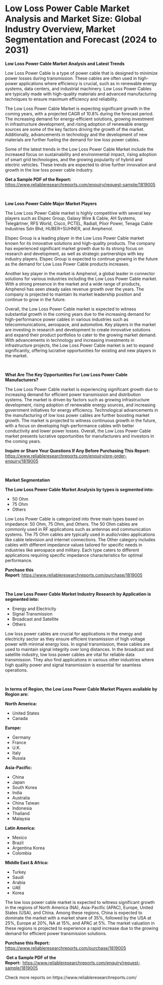 <p><h1>Low Loss Power Cable Market Analysis and Market Size: Global Industry Overview, Market Segmentation and Forecast (2024 to 2031)</h1></p><p><strong>Low Loss Power Cable Market Analysis and Latest Trends</strong></p>
<p><p>Low Loss Power Cable is a type of power cable that is designed to minimize power losses during transmission. These cables are often used in high-power applications where efficiency is crucial, such as in renewable energy systems, data centers, and industrial machinery. Low Loss Power Cables are typically made with high-quality materials and advanced manufacturing techniques to ensure maximum efficiency and reliability.</p><p>The Low Loss Power Cable Market is expecting significant growth in the coming years, with a projected CAGR of 10.8% during the forecast period. The increasing demand for energy-efficient solutions, growing investment in infrastructure development, and rising adoption of renewable energy sources are some of the key factors driving the growth of the market. Additionally, advancements in technology and the development of new materials are further fueling the demand for low loss power cables.</p><p>Some of the latest trends in the Low Loss Power Cable Market include the increased focus on sustainability and environmental impact, rising adoption of smart grid technologies, and the growing popularity of hybrid and electric vehicles. These trends are expected to drive further innovation and growth in the low loss power cable industry.</p></p>
<p><strong>Get a Sample PDF of the Report:&nbsp;</strong> <a href="https://www.reliableresearchreports.com/enquiry/request-sample/1819005">https://www.reliableresearchreports.com/enquiry/request-sample/1819005</a></p>
<p>&nbsp;</p>
<p><strong>Low Loss Power Cable Major Market Players</strong></p>
<p><p>The Low Loss Power Cable market is highly competitive with several key players such as Elspec Group, Galaxy Wire & Cable, AH Systems, Telegärtner, RFS World, Cisco, PCTEL, Radiall, Plixir Power, Tenaga Cable Industries Sdn Bhd, HUBER+SUHNER, and Amphenol.</p><p>Elspec Group is a leading player in the Low Loss Power Cable market known for its innovative solutions and high-quality products. The company has experienced significant market growth due to its strong focus on research and development, as well as strategic partnerships with key industry players. Elspec Group is expected to continue growing in the future as the demand for Low Loss Power Cable products increases.</p><p>Another key player in the market is Amphenol, a global leader in connector solutions for various industries including the Low Loss Power Cable market. With a strong presence in the market and a wide range of products, Amphenol has seen steady sales revenue growth over the years. The company is projected to maintain its market leadership position and continue to grow in the future.</p><p>Overall, the Low Loss Power Cable market is expected to witness substantial growth in the coming years due to the increasing demand for high-performance power cables in various industries such as telecommunications, aerospace, and automotive. Key players in the market are investing in research and development to create innovative solutions and expand their product portfolios to cater to the growing market demand. With advancements in technology and increasing investments in infrastructure projects, the Low Loss Power Cable market is set to expand significantly, offering lucrative opportunities for existing and new players in the market.</p></p>
<p>&nbsp;</p>
<p><strong>What Are The Key Opportunities For Low Loss Power Cable Manufacturers?</strong></p>
<p><p>The Low Loss Power Cable market is experiencing significant growth due to increasing demand for efficient power transmission and distribution systems. The market is driven by factors such as growing infrastructure development, rising adoption of renewable energy sources, and increasing government initiatives for energy efficiency. Technological advancements in the manufacturing of low loss power cables are further boosting market growth. The market is projected to witness continuous growth in the future, with a focus on developing high-performance cables with better conductivity and lower power losses. Overall, the Low Loss Power Cable market presents lucrative opportunities for manufacturers and investors in the coming years.</p></p>
<p><strong>Inquire or Share Your Questions If Any Before Purchasing This Report:</strong> <a href="https://www.reliableresearchreports.com/enquiry/pre-order-enquiry/1819005">https://www.reliableresearchreports.com/enquiry/pre-order-enquiry/1819005</a></p>
<p>&nbsp;</p>
<p><strong>Market Segmentation</strong></p>
<p><strong>The Low Loss Power Cable Market Analysis by types is segmented into:</strong></p>
<p><ul><li>50 Ohm</li><li>75 Ohm</li><li>Others</li></ul></p>
<p><p>Low Loss Power Cable is categorized into three main types based on impedance: 50 Ohm, 75 Ohm, and Others. The 50 Ohm cables are commonly used in RF applications such as antennas and communication systems. The 75 Ohm cables are typically used in audio/video applications like cable television and internet connections. The Other category includes cables with different impedance values tailored for specific needs in industries like aerospace and military. Each type caters to different applications requiring specific impedance characteristics for optimal performance.</p></p>
<p><strong>Purchase this Report:&nbsp;</strong><a href="https://www.reliableresearchreports.com/purchase/1819005">https://www.reliableresearchreports.com/purchase/1819005</a></p>
<p>&nbsp;</p>
<p><strong>The Low Loss Power Cable Market Industry Research by Application is segmented into:</strong></p>
<p><ul><li>Energy and Electricity</li><li>Signal Transmission</li><li>Broadcast and Satellite</li><li>Others</li></ul></p>
<p><p>Low loss power cables are crucial for applications in the energy and electricity sector as they ensure efficient transmission of high voltage power with minimal energy loss. In signal transmission, these cables are used to maintain signal integrity over long distances. In the broadcast and satellite industry, low loss power cables are vital for reliable data transmission. They also find applications in various other industries where high quality power and signal transmission is essential for seamless operations.</p></p>
<p>&nbsp;</p>
<p><strong>In terms of Region, the Low Loss Power Cable Market Players available by Region are:</strong></p>
<p>
    <p> <strong> North America: </strong>
        <ul>
            <li>United States</li>
            <li>Canada</li>
        </ul>
        </p> 
    <p> <strong> Europe: </strong>
        <ul>
            <li>Germany</li>
            <li>France</li>
            <li>U.K.</li>
            <li>Italy</li>
            <li>Russia</li>
        </ul>
        </p> 
    <p> <strong> Asia-Pacific: </strong>
        <ul>
            <li>China</li>
            <li>Japan</li>
            <li>South Korea</li>
            <li>India</li>
            <li>Australia</li>
            <li>China Taiwan</li>
            <li>Indonesia</li>
            <li>Thailand</li>
            <li>Malaysia</li>
        </ul>
        </p> 
    <p> <strong> Latin America: </strong>
        <ul>
            <li>Mexico</li>
            <li>Brazil</li>
            <li>Argentina Korea</li>
            <li>Colombia</li>
        </ul>
        </p> 
    <p> <strong> Middle East & Africa: </strong>
        <ul>
            <li>Turkey</li>
            <li>Saudi</li>
            <li>Arabia</li>
            <li>UAE</li>
            <li>Korea</li>
        </ul>
    </p>
    </p>
<p><p>The low loss power cable market is expected to witness significant growth in the regions of North America (NA), Asia-Pacific (APAC), Europe, United States (USA), and China. Among these regions, China is expected to dominate the market with a market share of 35%, followed by the USA at 25%, Europe at 20%, NA at 15%, and APAC at 5%. The market valuation in these regions is projected to experience a rapid increase due to the growing demand for efficient power transmission solutions.</p></p>
<p><strong>Purchase this Report: </strong><a href="https://www.reliableresearchreports.com/purchase/1819005">https://www.reliableresearchreports.com/purchase/1819005</a></p>
<p>&nbsp;<strong>Get a Sample PDF of the Report:&nbsp;&nbsp;</strong><a href="https://www.reliableresearchreports.com/enquiry/request-sample/1819005">https://www.reliableresearchreports.com/enquiry/request-sample/1819005</a></p>
<p><strong></strong></p>
<p>Check more reports on https://www.reliableresearchreports.com/</p>